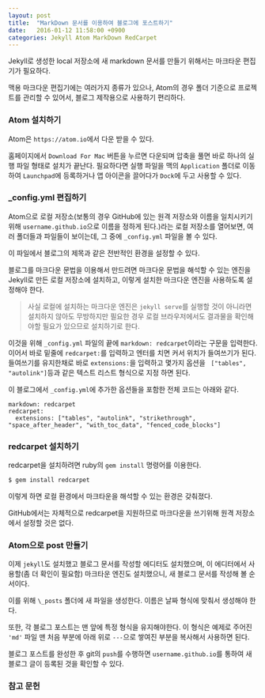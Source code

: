 ```yaml
---
layout: post
title:  "MarkDown 문서를 이용하여 블로그에 포스트하기"
date:   2016-01-12 11:58:00 +0900
categories: Jekyll Atom MarkDown RedCarpet
---
```


Jekyll로 생성한 local 저장소에 새 markdown 문서를 만들기 위해서는 마크타운 편집기가 필요하다.

맥용 마크다운 편집기에는 여러가지 종류가 있으나, Atom의 경우 폴더 기준으로 프로젝트를 관리할 수 있어서, 블로그 제작용으로 사용하기 편리하다.

### Atom 설치하기

Atom은 `https://atom.io`에서 다운 받을 수 있다.

홈페이지에서 `Download For Mac` 버튼을 누르면 다운되며 압축을 풀면 바로 하나의 실행 파일 형태로 설치가 끝난다. 필요하다면 실행 파일을 맥의 `Application` 폴더로 이동하여 `Launchpad`에 등록하거나 앱 아이콘을 끌어다가 `Dock`에 두고 사용할 수 있다.


### \_config.yml 편집하기

Atom으로 로컬 저장소(보통의 경우 GitHub에 있는 원격 저장소와 이름을 일치시키기 위해 `username.github.io`으로 이름을 정하게 된다.)라는 로컬 저장소를 열어보면, 여러 폴더들과 파일들이 보이는데, 그 중에 `_config.yml` 파일을 볼 수 있다.

이 파일에서 블로그의 제목과 같은 전반적인 환경을 설정할 수 있다.

블로그를 마크다운 문법을 이용해서 만드려면 마크다운 문법을 해석할 수 있는 엔진을 Jekyll로 만든 로컬 저장소에 설치하고, 이렇게 설치한 마크다운 엔진을 사용하도록 설정해야 한다.

>사실 로컬에 설치하는 마크다운 엔진은 `jekyll serve`를 실행할 것이 아니라면 설치하지 않아도 무방하지만 필요한 경우 로컬 브라우저에서도 결과물을 확인해야할 필요가 있으므로 설치하기로 한다.

이것을 위해 `_config.yml` 파일의 끝에 `markdown: redcarpet`이라는 구문을 입력한다. 이어서 바로 밑줄에 `redcarpet:`를 입력하고 엔터를 치면 커서 위치가 들여쓰기가 된다. 들여쓰기를 유지한채로 바로 `extensions:`을 입력하고 몇가지 옵션을 ` ["tables", "autolink"]`등과 같은 텍스트 리스트 형식으로 지정 하면 된다.

이 블로그에서 `_config.yml`에 추가한 옵션들을 포함한 전체 코드는 아래와 같다.

```text
markdown: redcarpet
redcarpet:
  extensions: ["tables", "autolink", "strikethrough", "space_after_header", "with_toc_data", "fenced_code_blocks"]
```


### redcarpet 설치하기

redcarpet을 설치하려면 ruby의 `gem install` 명령어를 이용한다.

```sh
$ gem install redcarpet
```

이렇게 하면 로컬 환경에서 마크타운을 해석할 수 있는 환경은 갖춰졌다.

GitHub에서는 자체적으로 redcarpet을 지원하므로 마크다운을 쓰기위해 원격 저장소에서 설정할 것은 없다.


### Atom으로 post 만들기

이제 `jekyll`도 설치했고 블로그 문서를 작성할 에디터도 설치했으며, 이 에디터에서 사용할(좀 더 확인이 필요함) 마크타운 엔진도 설치했으니, 새 블로그 문서를 작성해 볼 순서이다.

이를 위해 `\_posts` 폴더에 새 파일을 생성한다. 이름은 날짜 형식에 맞춰서 생성해야 한다.

또한, 각 블로그 포스트는 맨 앞에 특정 형식을 유지해야한다. 이 형식은 예제로 주어진 ``'md'`` 파일 맨 처음 부분에 아래 위로 `---`으로 쌓여진 부분을 복사해서 사용하면 된다.

블로그 포스트를 완성한 후 git의 `push`를 수행하면 `username.github.io`를 통하여 새 블로그 글이 등록된 것을 확인할 수 있다.

### 참고 문헌


[ATOM]: https://atom.io
